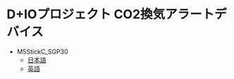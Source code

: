 # D+IOプロジェクト CO2換気アラートデバイス
- M5StickC_SGP30
  - [日本語](./M5StickC_SGP30_JP.md)
  - [英語](./M5StickC_SGP30_EN.md)
